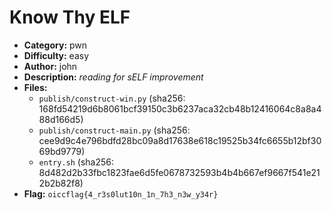 # Know Thy ELF

- **Category:** pwn
- **Difficulty:** easy
- **Author:** john
- **Description:** _reading for sELF improvement_
- **Files:**
    - `publish/construct-win.py` (sha256: 168fd54219d6b8061bcf39150c3b6237aca32cb48b12416064c8a8a488d166d5)
    - `publish/construct-main.py` (sha256: cee9d9c4e796bdfd28bc09a8d17638e618c19525b34fc6655b12bf3069bd9779)
    - `entry.sh` (sha256: 8d482d2b33fbc1823fae6d5fe0678732593b4b4b667ef9667f541e212b2b82f8)
- **Flag:** `oiccflag{4_r3s0lut10n_1n_7h3_n3w_y34r}`
